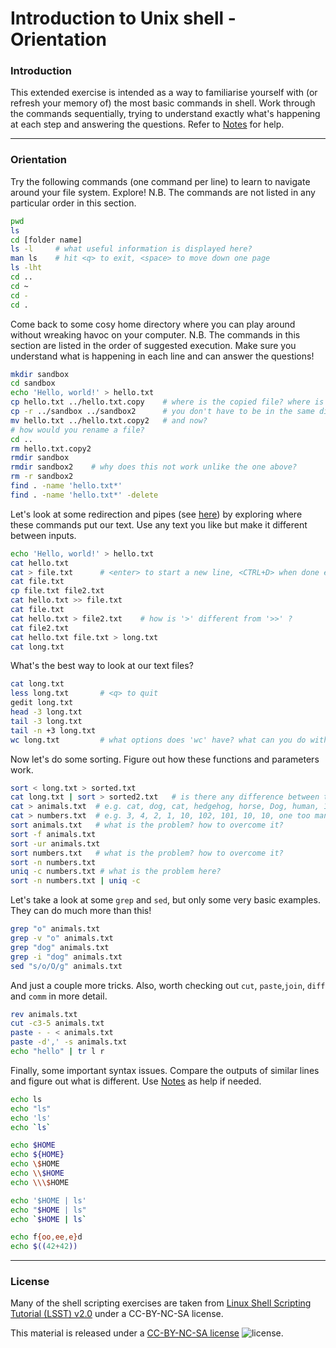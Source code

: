 # Introduction to Unix shell - Orientation

### Introduction

This extended exercise is intended as a way to familiarise yourself with (or refresh your memory of) the most basic commands in shell. Work through the commands sequentially, trying to understand exactly what's happening at each step and answering the questions. Refer to [Notes](Notes1.md) for help.

---
### Orientation

Try the following commands (one command per line) to learn to navigate around your file system. Explore! N.B. The commands are not listed in any particular order in this section.

```bash
pwd
ls
cd [folder name]
ls -l     # what useful information is displayed here?
man ls    # hit <q> to exit, <space> to move down one page
ls -lht
cd ..
cd ~
cd -
cd .
```

Come back to some cosy home directory where you can play around without wreaking havoc on your computer. N.B. The commands in this section are listed in the order of suggested execution. Make sure you understand what is happening in each line and can answer the questions!

```bash
mkdir sandbox
cd sandbox
echo 'Hello, world!' > hello.txt
cp hello.txt ../hello.txt.copy    # where is the copied file? where is the original?
cp -r ../sandbox ../sandbox2      # you don't have to be in the same directory as the file/folder
mv hello.txt ../hello.txt.copy2   # and now?
# how would you rename a file?
cd ..
rm hello.txt.copy2
rmdir sandbox
rmdir sandbox2    # why does this not work unlike the one above?
rm -r sandbox2
find . -name 'hello.txt*'
find . -name 'hello.txt*' -delete
```

Let's look at some redirection and pipes (see [here](Notes1.md#redirection--pipes)) by exploring where these commands put our text. Use any text you like but make it different between inputs.

```bash
echo 'Hello, world!' > hello.txt
cat hello.txt
cat > file.txt      # <enter> to start a new line, <CTRL+D> when done entering text
cat file.txt
cp file.txt file2.txt
cat hello.txt >> file.txt
cat file.txt
cat hello.txt > file2.txt    # how is '>' different from '>>' ?
cat file2.txt
cat hello.txt file.txt > long.txt
cat long.txt
```

What's the best way to look at our text files?

```bash
cat long.txt
less long.txt       # <q> to quit
gedit long.txt
head -3 long.txt
tail -3 long.txt
tail -n +3 long.txt
wc long.txt         # what options does 'wc' have? what can you do with it?
```

Now let's do some sorting. Figure out how these functions and parameters work.

```bash
sort < long.txt > sorted.txt
cat long.txt | sort > sorted2.txt   # is there any difference between the two methods?
cat > animals.txt  # e.g. cat, dog, cat, hedgehog, horse, Dog, human, 1 more human
cat > numbers.txt  # e.g. 3, 4, 2, 1, 10, 102, 101, 10, 10, one too many
sort animals.txt   # what is the problem? how to overcome it?
sort -f animals.txt
sort -ur animals.txt
sort numbers.txt   # what is the problem? how to overcome it?
sort -n numbers.txt
uniq -c numbers.txt # what is the problem here?
sort -n numbers.txt | uniq -c
```

Let's take a look at some `grep` and `sed`, but only some very basic examples. They can do much more than this!

```bash
grep "o" animals.txt
grep -v "o" animals.txt
grep "dog" animals.txt
grep -i "dog" animals.txt
sed "s/o/O/g" animals.txt
```

And just a couple more tricks. Also, worth checking out `cut`, `paste`,`join`, `diff` and `comm` in more detail.

```bash
rev animals.txt
cut -c3-5 animals.txt
paste - - < animals.txt
paste -d',' -s animals.txt
echo "hello" | tr l r
```

Finally, some important syntax issues. Compare the outputs of similar lines and figure out what is different. Use [Notes](Notes1.md#wildcards-special-syntax-and-regular-expressions) as help if needed.

```bash
echo ls
echo "ls"
echo 'ls'
echo `ls`

echo $HOME
echo ${HOME}
echo \$HOME
echo \\$HOME
echo \\\$HOME

echo '$HOME | ls'
echo "$HOME | ls"
echo `$HOME | ls`

echo f{oo,ee,e}d
echo $((42+42))
```

---
### License

Many of the shell scripting exercises are taken from [Linux Shell Scripting Tutorial (LSST) v2.0](https://bash.cyberciti.biz/guide/Main_Page) under a CC-BY-NC-SA license.

This material is released under a
[CC-BY-NC-SA license](https://creativecommons.org/licenses/by-nc-sa/4.0/) ![license](https://licensebuttons.net/l/by-nc-sa/3.0/88x31.png).
